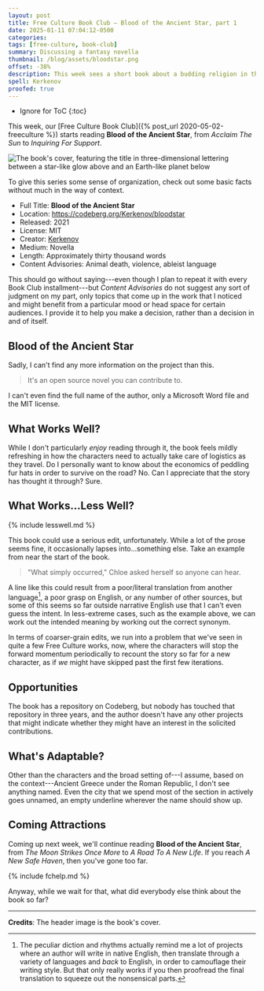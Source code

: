 ```yaml
---
layout: post
title: Free Culture Book Club — Blood of the Ancient Star, part 1
date: 2025-01-11 07:04:12-0500
categories:
tags: [free-culture, book-club]
summary: Discussing a fantasy novella
thumbnail: /blog/assets/bloodstar.png
offset: -38%
description: This week sees a short book about a budding religion in the ancient world.
spell: Kerkenov
proofed: true
---
```


* Ignore for ToC
{:toc}

This week, our [Free Culture Book Club]({% post_url 2020-05-02-freeculture %}) starts reading **Blood of the Ancient Star**, from *Acclaim The Sun* to *Inquiring For Support*.

![The book's cover, featuring the title in three-dimensional lettering between a star-like glow above and an Earth-like planet below](/blog/assets/bloodstar.png "Out of this...no, never mind")

To give this series some sense of organization, check out some basic facts without much in the way of context.

 * Full Title:  **Blood of the Ancient Star**
 * Location:  <https://codeberg.org/Kerkenov/bloodstar>
 * Released:  2021
 * License:  MIT
 * Creator:  [Kerkenov](https://codeberg.org/Kerkenov)
 * Medium:  Novella
 * Length:  Approximately thirty thousand words
 * Content Advisories:  Animal death, violence, ableist language

This should go without saying---even though I plan to repeat it with every Book Club installment---but *Content Advisories* do not suggest any sort of judgment on my part, only topics that come up in the work that I noticed and might benefit from a particular mood or head space for certain audiences.  I provide it to help you make a decision, rather than a decision in and of itself.

## Blood of the Ancient Star

Sadly, I can't find any more information on the project than this.

 > It's an open source novel you can contribute to.

I can't even find the full name of the author, only a Microsoft Word file and the MIT license.

## What Works Well?

While I don't particularly *enjoy* reading through it, the book feels mildly refreshing in how the characters need to actually take care of logistics as they travel.  Do I personally want to know about the economics of peddling fur hats in order to survive on the road?  No.  Can I appreciate that the story has thought it through?  Sure.

## What Works...Less Well?

{% include lesswell.md %}

This book could use a serious edit, unfortunately.  While a lot of the prose seems fine, it occasionally lapses into...something else.  Take an example from near the start of the book.

 > "What simply occurred," Chloe asked herself so anyone can hear.

A line like this could result from a poor/literal translation from another language[^1], a poor grasp on English, or any number of other sources, but some of this seems so far outside narrative English use that I can't even guess the intent.  In less-extreme cases, such as the example above, we can work out the intended meaning by working out the correct synonym.

[^1]:  The peculiar diction and rhythms actually remind me a lot of projects where an author will write in native English, then translate through a variety of languages and *back* to English, in order to camouflage their writing style.  But that only really works if you then proofread the final translation to squeeze out the nonsensical parts.

In terms of coarser-grain edits, we run into a problem that we've seen in quite a few Free Culture works, now, where the characters will stop the forward momentum periodically to recount the story so far for a new character, as if *we* might have skipped past the first few iterations.

## Opportunities

The book has a repository on Codeberg, but nobody has touched that repository in three years, and the author doesn't have any other projects that might indicate whether they might have an interest in the solicited contributions.

## What's Adaptable?

Other than the characters and the broad setting of---I assume, based on the context---Ancient Greece under the Roman Republic, I don't see anything named.  Even the city that we spend most of the section in actively goes unnamed, an empty underline wherever the name should show up.

## Coming Attractions

Coming up next week, we'll continue reading **Blood of the Ancient Star**, from *The Moon Strikes Once More* to *A Road To A New Life*.  If you reach *A New Safe Haven*, then you've gone too far.

{% include fchelp.md %}

Anyway, while we wait for that, what did everybody else think about the book so far?

* * *

**Credits**:  The header image is the book's cover.
